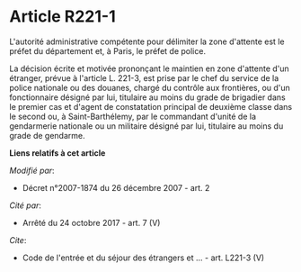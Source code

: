 # Article R221-1

L'autorité administrative compétente pour délimiter la zone d'attente est le préfet du département et, à Paris, le préfet de
police. 

La décision écrite et motivée prononçant le maintien en zone d'attente d'un étranger, prévue à l'article L. 221-3, est prise
par le chef du service de la police nationale ou des douanes, chargé du contrôle aux frontières, ou d'un fonctionnaire
désigné par lui, titulaire au moins du grade de brigadier dans le premier cas et d'agent de constatation principal de
deuxième classe dans le second ou, à Saint-Barthélemy, par le commandant d'unité de la gendarmerie nationale ou un militaire
désigné par lui, titulaire au moins du grade de gendarme.

**Liens relatifs à cet article**

_Modifié par_:

  - Décret n°2007-1874 du 26 décembre 2007 - art. 2

_Cité par_:

  - Arrêté du 24 octobre 2017 - art. 7 (V)

_Cite_:

  - Code de l'entrée et du séjour des étrangers et ... - art. L221-3 (V)
